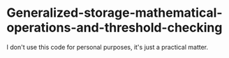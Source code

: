 # Generalized-storage-mathematical-operations-and-threshold-checking
I don't use this code for personal purposes, it's just a practical matter.
